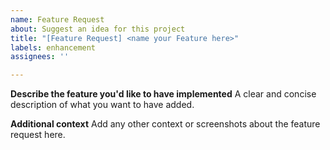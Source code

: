 ```yaml
---
name: Feature Request
about: Suggest an idea for this project
title: "[Feature Request] <name your Feature here>"
labels: enhancement
assignees: ''

---
```


**Describe the feature you'd like to have implemented**
A clear and concise description of what you want to have added.

**Additional context**
Add any other context or screenshots about the feature request here.
